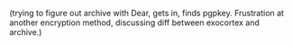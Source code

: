 (trying to figure out archive with Dear, gets in, finds pgpkey. Frustration at another encryption method, discussing diff between exocortex and archive.)
